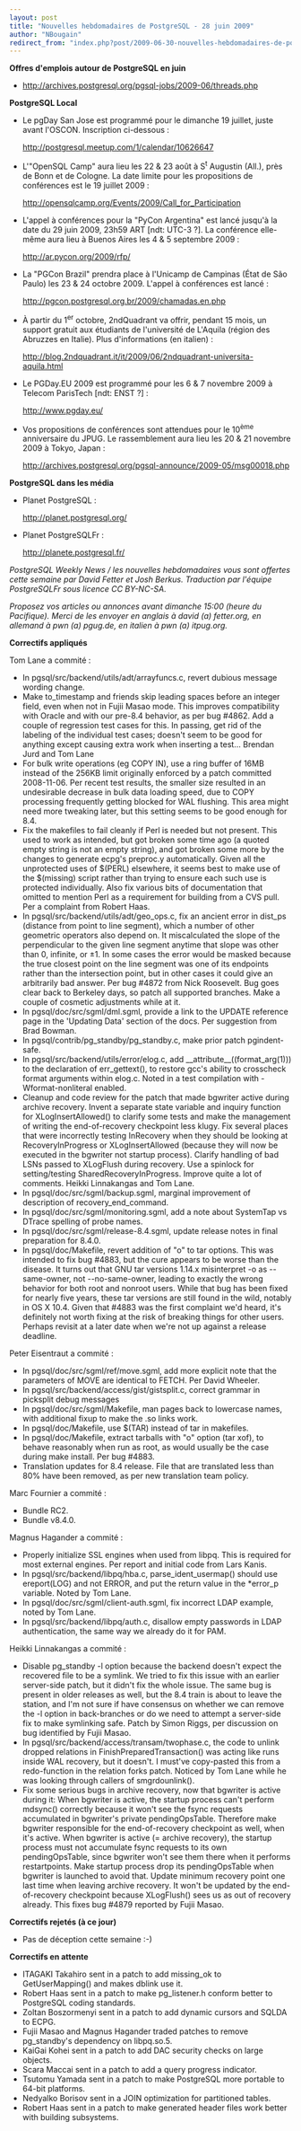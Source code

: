 ```yaml
---
layout: post
title: "Nouvelles hebdomadaires de PostgreSQL - 28 juin 2009"
author: "NBougain"
redirect_from: "index.php?post/2009-06-30-nouvelles-hebdomadaires-de-postgresql-28-juin-2009 "
---
```




<p><strong>Offres d'emplois autour de PostgreSQL en juin</strong></p>

<ul>

<li><a target="_blank" href="http://archives.postgresql.org/pgsql-jobs/2009-06/threads.php">http://archives.postgresql.org/pgsql-jobs/2009-06/threads.php</a></li>

</ul>

<p><strong>PostgreSQL Local</strong></p>

<ul>

<li>Le pgDay San Jose est programm&eacute; pour le dimanche 19 juillet, juste avant l'OSCON. Inscription ci-dessous&nbsp;: 

<a target="_blank" href="http://postgresql.meetup.com/1/calendar/10626647">http://postgresql.meetup.com/1/calendar/10626647</a></li>

<li>L'"OpenSQL Camp" aura lieu les 22 &amp; 23 ao&ucirc;t &agrave; S<sup>t</sup> Augustin (All.), pr&egrave;s de Bonn et de Cologne. La date limite pour les propositions de conf&eacute;rences est le 19 juillet 2009&nbsp;: 

<a target="_blank" href="http://opensqlcamp.org/Events/2009/Call_for_Participation">http://opensqlcamp.org/Events/2009/Call_for_Participation</a></li>

<li>L'appel &agrave; conf&eacute;rences pour la "PyCon Argentina" est lanc&eacute; jusqu'&agrave; la date du 29 juin 2009, 23h59 ART [ndt: UTC-3 ?]. La conf&eacute;rence elle-m&ecirc;me aura lieu &agrave; Buenos Aires les 4 &amp; 5 septembre 2009&nbsp;: 

<a target="_blank" href="http://ar.pycon.org/2009/rfp/">http://ar.pycon.org/2009/rfp/</a></li>

<li>La "PGCon Brazil" prendra place &agrave; l'Unicamp de Campinas (&Eacute;tat de S&atilde;o Paulo) les 23 &amp; 24 octobre 2009. L'appel &agrave; conf&eacute;rences est lanc&eacute;&nbsp;: 

<a target="_blank" href="http://pgcon.postgresql.org.br/2009/chamadas.en.php">http://pgcon.postgresql.org.br/2009/chamadas.en.php</a></li>

<li>&Agrave; partir du 1<sup>er</sup> octobre, 2ndQuadrant va offrir, pendant 15 mois, un support gratuit aux &eacute;tudiants de l'universit&eacute; de L'Aquila (r&eacute;gion des Abruzzes en Italie). Plus d'informations (en italien)&nbsp;: 

<a target="_blank" href="http://blog.2ndquadrant.it/it/2009/06/2ndquadrant-universita-aquila.html">http://blog.2ndquadrant.it/it/2009/06/2ndquadrant-universita-aquila.html</a></li>

<li>Le PGDay.EU 2009 est programm&eacute; pour les 6 &amp; 7 novembre 2009 &agrave; Telecom ParisTech [ndt: ENST ?]&nbsp;: 

<a target="_blank" href="http://www.pgday.eu/">http://www.pgday.eu/</a></li>

<li>Vos propositions de conf&eacute;rences sont attendues pour le 10<sup>&egrave;me</sup> anniversaire du JPUG. Le rassemblement aura lieu les 20 &amp; 21 novembre 2009 &agrave; Tokyo, Japan&nbsp;: 

<a target="_blank" href="http://archives.postgresql.org/pgsql-announce/2009-05/msg00018.php">http://archives.postgresql.org/pgsql-announce/2009-05/msg00018.php</a></li>

</ul>

<p><strong>PostgreSQL dans les m&eacute;dia</strong></p>

<ul>

<li>Planet PostgreSQL&nbsp;: 

<a target="_blank" href="http://planet.postgresql.org/">http://planet.postgresql.org/</a></li>

<li>Planet PostgreSQLFr&nbsp;: 

<a target="_blank" href="http://planete.postgresql.fr/">http://planete.postgresql.fr/</a></li>

</ul>

<p><i>PostgreSQL Weekly News / les nouvelles hebdomadaires vous sont offertes cette semaine par David Fetter et Josh Berkus. Traduction par l'&eacute;quipe PostgreSQLFr sous licence CC BY-NC-SA.</i></p>

<p><i>Proposez vos articles ou annonces avant dimanche 15:00 (heure du Pacifique). Merci de les envoyer en anglais &agrave; david (a) fetter.org, en allemand &agrave; pwn (a) pgug.de, en italien &agrave; pwn (a) itpug.org.</i></p>

<p><strong>Correctifs appliqu&eacute;s</strong></p>

<p>Tom Lane a commit&eacute;&nbsp;:</p>

<ul>

<li>In pgsql/src/backend/utils/adt/arrayfuncs.c, revert dubious message wording change.</li>

<li>Make to_timestamp and friends skip leading spaces before an integer field, even when not in Fujii Masao mode. This improves compatibility with Oracle and with our pre-8.4 behavior, as per bug #4862. Add a couple of regression test cases for this. In passing, get rid of the labeling of the individual test cases; doesn't seem to be good for anything except causing extra work when inserting a test... Brendan Jurd and Tom Lane</li>

<li>For bulk write operations (eg COPY IN), use a ring buffer of 16MB instead of the 256KB limit originally enforced by a patch committed 2008-11-06. Per recent test results, the smaller size resulted in an undesirable decrease in bulk data loading speed, due to COPY processing frequently getting blocked for WAL flushing. This area might need more tweaking later, but this setting seems to be good enough for 8.4.</li>

<li>Fix the makefiles to fail cleanly if Perl is needed but not present. This used to work as intended, but got broken some time ago (a quoted empty string is not an empty string), and got broken some more by the changes to generate ecpg's preproc.y automatically. Given all the unprotected uses of $(PERL) elsewhere, it seems best to make use of the $(missing) script rather than trying to ensure each such use is protected individually. Also fix various bits of documentation that omitted to mention Perl as a requirement for building from a CVS pull. Per a complaint from Robert Haas.</li>

<li>In pgsql/src/backend/utils/adt/geo_ops.c, fix an ancient error in dist_ps (distance from point to line segment), which a number of other geometric operators also depend on. It miscalculated the slope of the perpendicular to the given line segment anytime that slope was other than 0, infinite, or &plusmn;1. In some cases the error would be masked because the true closest point on the line segment was one of its endpoints rather than the intersection point, but in other cases it could give an arbitrarily bad answer. Per bug #4872 from Nick Roosevelt. Bug goes clear back to Berkeley days, so patch all supported branches. Make a couple of cosmetic adjustments while at it.</li>

<li>In pgsql/doc/src/sgml/dml.sgml, provide a link to the UPDATE reference page in the 'Updating Data' section of the docs. Per suggestion from Brad Bowman.</li>

<li>In pgsql/contrib/pg_standby/pg_standby.c, make prior patch pgindent-safe.</li>

<li>In pgsql/src/backend/utils/error/elog.c, add __attribute__((format_arg(1))) to the declaration of err_gettext(), to restore gcc's ability to crosscheck format arguments within elog.c. Noted in a test compilation with -Wformat-nonliteral enabled.</li>

<li>Cleanup and code review for the patch that made bgwriter active during archive recovery. Invent a separate state variable and inquiry function for XLogInsertAllowed() to clarify some tests and make the management of writing the end-of-recovery checkpoint less klugy. Fix several places that were incorrectly testing InRecovery when they should be looking at RecoveryInProgress or XLogInsertAllowed (because they will now be executed in the bgwriter not startup process). Clarify handling of bad LSNs passed to XLogFlush during recovery. Use a spinlock for setting/testing SharedRecoveryInProgress. Improve quite a lot of comments. Heikki Linnakangas and Tom Lane.</li>

<li>In pgsql/doc/src/sgml/backup.sgml, marginal improvement of description of recovery_end_command.</li>

<li>In pgsql/doc/src/sgml/monitoring.sgml, add a note about SystemTap vs DTrace spelling of probe names.</li>

<li>In pgsql/doc/src/sgml/release-8.4.sgml, update release notes in final preparation for 8.4.0.</li>

<li>In pgsql/doc/Makefile, revert addition of "o" to tar options. This was intended to fix bug #4883, but the cure appears to be worse than the disease. It turns out that GNU tar versions 1.14.x misinterpret -o as --same-owner, not --no-same-owner, leading to exactly the wrong behavior for both root and nonroot users. While that bug has been fixed for nearly five years, these tar versions are still found in the wild, notably in OS X 10.4. Given that #4883 was the first complaint we'd heard, it's definitely not worth fixing at the risk of breaking things for other users. Perhaps revisit at a later date when we're not up against a release deadline.</li>

</ul>

<p>Peter Eisentraut a commit&eacute;&nbsp;:</p>

<ul>

<li>In pgsql/doc/src/sgml/ref/move.sgml, add more explicit note that the parameters of MOVE are identical to FETCH. Per David Wheeler.</li>

<li>In pgsql/src/backend/access/gist/gistsplit.c, correct grammar in picksplit debug messages</li>

<li>In pgsql/doc/src/sgml/Makefile, man pages back to lowercase names, with additional fixup to make the .so links work.</li>

<li>In pgsql/doc/Makefile, use $(TAR) instead of tar in makefiles.</li>

<li>In pgsql/doc/Makefile, extract tarballs with "o" option (tar xof), to behave reasonably when run as root, as would usually be the case during make install. Per bug #4883.</li>

<li>Translation updates for 8.4 release. File that are translated less than 80% have been removed, as per new translation team policy.</li>

</ul>

<p>Marc Fournier a commit&eacute;&nbsp;:</p>

<ul>

<li>Bundle RC2.</li>

<li>Bundle v8.4.0.</li>

</ul>

<p>Magnus Hagander a commit&eacute;&nbsp;:</p>

<ul>

<li>Properly initialize SSL engines when used from libpq. This is required for most external engines. Per report and initial code from Lars Kanis.</li>

<li>In pgsql/src/backend/libpq/hba.c, parse_ident_usermap() should use ereport(LOG) and not ERROR, and put the return value in the *error_p variable. Noted by Tom Lane.</li>

<li>In pgsql/doc/src/sgml/client-auth.sgml, fix incorrect LDAP example, noted by Tom Lane.</li>

<li>In pgsql/src/backend/libpq/auth.c, disallow empty passwords in LDAP authentication, the same way we already do it for PAM.</li>

</ul>

<p>Heikki Linnakangas a commit&eacute;&nbsp;:</p>

<ul>

<li>Disable pg_standby -l option because the backend doesn't expect the recovered file to be a symlink. We tried to fix this issue with an earlier server-side patch, but it didn't fix the whole issue. The same bug is present in older releases as well, but the 8.4 train is about to leave the station, and I'm not sure if have consensus on whether we can remove the -l option in back-branches or do we need to attempt a server-side fix to make symlinking safe. Patch by Simon Riggs, per discussion on bug identified by Fujii Masao.</li>

<li>In pgsql/src/backend/access/transam/twophase.c, the code to unlink dropped relations in FinishPreparedTransaction() was acting like runs inside WAL recovery, but it doesn't. I must've copy-pasted this from a redo-function in the relation forks patch. Noticed by Tom Lane while he was looking through callers of smgrdounlink().</li>

<li>Fix some serious bugs in archive recovery, now that bgwriter is active during it: When bgwriter is active, the startup process can't perform mdsync() correctly because it won't see the fsync requests accumulated in bgwriter's private pendingOpsTable. Therefore make bgwriter responsible for the end-of-recovery checkpoint as well, when it's active. When bgwriter is active (= archive recovery), the startup process must not accumulate fsync requests to its own pendingOpsTable, since bgwriter won't see them there when it performs restartpoints. Make startup process drop its pendingOpsTable when bgwriter is launched to avoid that. Update minimum recovery point one last time when leaving archive recovery. It won't be updated by the end-of-recovery checkpoint because XLogFlush() sees us as out of recovery already. This fixes bug #4879 reported by Fujii Masao.</li>

</ul>

<p><strong>Correctifs rejet&eacute;s (&agrave; ce jour)</strong></p>

<ul>

<li>Pas de d&eacute;ception cette semaine&nbsp;:-)</li>

</ul>

<p><strong>Correctifs en attente</strong></p>

<ul>

<li>ITAGAKI Takahiro sent in a patch to add missing_ok to GetUserMapping() and makes dblink use it.</li>

<li>Robert Haas sent in a patch to make pg_listener.h conform better to PostgreSQL coding standards.</li>

<li>Zoltan Boszormenyi sent in a patch to add dynamic cursors and SQLDA to ECPG.</li>

<li>Fujii Masao and Magnus Hagander traded patches to remove pg_standby's dependency on libpq.so.5.</li>

<li>KaiGai Kohei sent in a patch to add DAC security checks on large objects.</li>

<li>Scara Maccai sent in a patch to add a query progress indicator.</li>

<li>Tsutomu Yamada sent in a patch to make PostgreSQL more portable to 64-bit platforms.</li>

<li>Nedyalko Borisov sent in a JOIN optimization for partitioned tables.</li>

<li>Robert Haas sent in a patch to make generated header files work better with building subsystems.</li>

</ul>